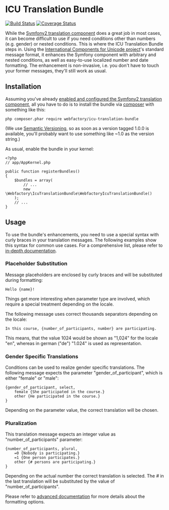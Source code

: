 # ICU Translation Bundle #

[![Build Status](https://travis-ci.org/webfactory/icu-translation-bundle.png?branch=master)](https://travis-ci.org/webfactory/icu-translation-bundle)
[![Coverage Status](https://coveralls.io/repos/webfactory/icu-translation-bundle/badge.png?branch=master)](https://coveralls.io/r/webfactory/icu-translation-bundle?branch=master)

While the [Symfony2 translation component](http://symfony.com/doc/current/components/translation/index.html) does a
great job in most cases, it can become difficult to use if you need conditions other than numbers (e.g. gender) or
nested conditions. This is where the ICU Translation Bundle steps in. Using the [International Components for Unicode
project](http://site.icu-project.org/)'s standard message format, it enhances the Symfony component with arbitrary and
nested conditions, as well as easy-to-use localized number and date formatting. The enhancement is non-invasive, i.e.
you don't have to touch your former messages, they'll still work as usual.

## Installation ##

Assuming you've already [enabled and configured the Symfony2 translation component](http://symfony.com/doc/current/book/translation.html#book-translation-configuration),
all you have to do is to install the bundle via [composer](https://getcomposer.org) with something like this:

    php composer.phar require webfactory/icu-translation-bundle

(We use [Semantic Versioning](http://semver.org/), so as soon as a version tagged 1.0.0 is available, you'll probably
want to use something like ~1.0 as the version string.)

As usual, enable the bundle in your kernel:

    <?php
    // app/AppKernel.php

    public function registerBundles()
    {
        $bundles = array(
            // ...
            new \Webfactory\IcuTranslationBundle\WebfactoryIcuTranslationBundle()
        );
        // ...
    }

## Usage ##

To use the bundle's enhancements, you need to use a special syntax with curly braces in your translation messages. The
following examples show this syntax for common use cases. For a comprehensive list, please refer to [in-depth
documentation](Resources/doc/index.rst).

### Placeholder Substitution ###

Message placeholders are enclosed by curly braces and will be substituted during formatting:

    Hello {name}!

Things get more interesting when parameter type are involved, which require
a special treatment depending on the locale.

The following message uses correct thousands separators depending on the locale:

    In this course, {number_of_participants, number} are participating.

This means, that the value 1024 would be shown as "1,024" for the locale "en", whereas
in german ("de") "1.024" is used as representation.

### Gender Specific Translations ###

Conditions can be used to realize gender specific translations.
The following message expects the parameter "gender_of_participant", which is
either "female" or "male":

    {gender_of_participant, select,
        female {She participated in the course.}
        other {He participated in the course.}
    }

Depending on the parameter value, the correct translation will be chosen.

### Pluralization ###

This translation message expects an integer value as "number_of_participants" parameter:

    {number_of_participants, plural,
        =0 {Nobody is participating.}
        =1 {One person participates.}
        other {# persons are participating.}
    }

Depending on the actual number the correct translation is selected. The *#* in
the last translation will be substituted by the value of "number_of_participants".

Please refer to [advanced documentation](Resources/doc/index.rst) for more details about the formatting options.